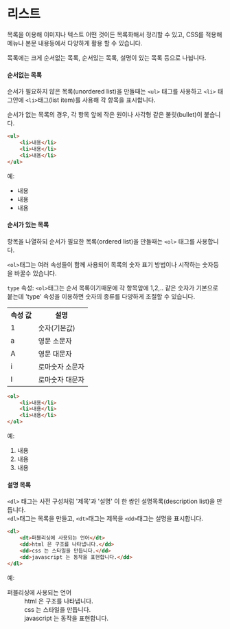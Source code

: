 # 리스트

목록을 이용해 이미지나 텍스트 어떤 것이든 목록화해서 정리할 수 있고, CSS를 적용해 메뉴나 본문 내용등에서 다양하게 활용 할 수 있습니다.

목록에는 크게 순서없는 목록, 순서있는 목록, 설명이 있는 목록 등으로 나뉩니다.


#### 순서없는 목록

순서가 필요하지 않은 목록(unordered list)을 만들때는 `<ul>` 태그를 사용하고 `<li>` 태그안에 `<li>`태그(list item)를 사용해 각 항목을 표시합니다.

순서가 없는 목록의 경우, 각 항목 앞에 작은 원이나 사각형 같은 불릿(bullet)이 붙습니다.

```html
<ul>
	<li>내용</li>
	<li>내용</li>
	<li>내용</li>
</ul>
```

예:

<ul>
	<li>내용</li>
	<li>내용</li>
	<li>내용</li>
</ul>



#### 순서가 있는 목록

항목을 나열하되 순서가 필요한 목록(ordered list)을 만들때는 `<ol>` 태그를 사용합니다.

`<ol>`태그는 여러 속성들이 함께 사용되어 목록의 숫자 표기 방법이나 시작하는 숫자등을 바꿀수 있습니다.

`type` 속성: `<ol>`태그는 순서 목록이기때문에 각 항목앞에 1,2,.. 같은 숫자가 기본으로 붙는데 'type' 속성을 이용하면 숫자의 종류를 다양하게 조절할 수 있습니다.

<table class="table">
    <tr>
        <th>속성 값</th>
        <th>설명</th>
    </tr>
    <tr>
        <td>1</td>
        <td>숫자(기본값)</td>
    </tr>
    <tr>
        <td>a</td>
        <td>영문 소문자</td>
    </tr>
    <tr>
        <td>A</td>
        <td>영문 대문자</td>
    </tr>
    <tr>
        <td>i</td>
        <td>로마숫자 소문자</td>
    </tr>
    <tr>
        <td>I</td>
        <td>로마숫자 대문자</td>
    </tr>
</table>


```html
<ol>
	<li>내용</li>
	<li>내용</li>
	<li>내용</li>
</ol>
```

예:

<ol>
	<li>내용</li>
	<li>내용</li>
	<li>내용</li>
</ol>




#### 설명 목록 

`<dl>` 태그는 사전 구성처럼 '제목'과 '설명' 이 한 쌍인 설명목록(description list)을 만듭니다.   
`<dl>`태그는 목록을 만들고, `<dt>`태그는 제목을 `<dd>`태그는 설명을 표시합니다.

```html
<dl>
	<dt>퍼블리싱에 사용되는 언어</dt>
	<dd>html 은 구조를 나타냅니다.</dd>
	<dd>css 는 스타일을 만듭니다.</dd>
	<dd>javascript 는 동작을 표현합니다.</dd>
</dl>
```

예:

<dl>
	<dt>퍼블리싱에 사용되는 언어</dt>
	<dd>html 은 구조를 나타냅니다.</dd>
	<dd>css 는 스타일을 만듭니다.</dd>
	<dd>javascript 는 동작을 표현합니다.</dd>
</dl>


